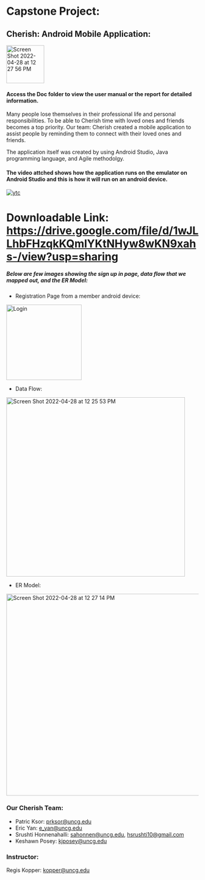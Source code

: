 # Capstone Project:
## Cherish: Android Mobile Application:
<img width="99" alt="Screen Shot 2022-04-28 at 12 27 56 PM" src="https://user-images.githubusercontent.com/69876473/165800151-2e531a7d-65a6-46d4-be12-8d2535493320.png">

#### Access the Doc folder to view the user manual or the report for detailed information.



Many people lose themselves in their professional life and personal responsibilities. To be able to Cherish time with loved ones and 
friends becomes a top priority. Our team: Cherish created a mobile application to assist people by reminding them to connect with 
their loved ones and friends. 

The application itself was created by using Android Studio, Java programming language, and Agile methodolgy.


#### The video attched shows how the application runs on the emulator on Android Studio and this is how it will run on an android device.

[![ytc](https://user-images.githubusercontent.com/69876473/165819795-ce32e1a2-673e-4275-af0e-677021c22323.jpeg)](https://youtu.be/XQPVxfDmCIE)


# Downloadable Link: https://drive.google.com/file/d/1wJLLhbFHzqkKQmlYKtNHyw8wKN9xahs-/view?usp=sharing 

##### Below are few images showing the sign up in page, data flow that we mapped out, and the ER Model:

* Registration Page from a member android device:

<img width = "197" alt = "Login" src="https://user-images.githubusercontent.com/69876473/165800836-d407448e-181e-4376-827b-172506cdf5e2.jpeg">


* Data Flow:

<img width="468" alt="Screen Shot 2022-04-28 at 12 25 53 PM" src="https://user-images.githubusercontent.com/69876473/165799767-d641b373-762e-44b9-a123-264a1d6278a6.png">


* ER Model:

<img width="527" alt="Screen Shot 2022-04-28 at 12 27 14 PM" src="https://user-images.githubusercontent.com/69876473/165799997-cb20b6c7-c1ea-4d40-ae61-e3acb16e65a9.png">

### Our Cherish Team:
* Patric Ksor: prksor@uncg.edu
* Eric Yan: e_yan@uncg.edu
* Srushti Honnenahalli: sahonnen@uncg.edu, hsrushti10@gmail.com
* Keshawn Posey: kjposey@uncg.edu

### Instructor:
Regis Kopper: kopper@uncg.edu
